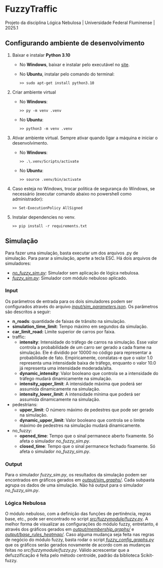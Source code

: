 # FuzzyTraffic

Projeto da disciplina Lógica Nebulosa | Universidade Federal Fluminense | 2025.1

## Configurando ambiente de desenvolvimento
1. Baixar e instalar **Python 3.10**
	- No **Windows**, baixar e instalar pelo executável no [site](https://www.python.org/downloads/).
		
	- No **Ubuntu**, instalar pelo comando do terminal:
		```shell
		>> sudo apt-get install python3.10
		```

2. Criar ambiente virtual
	- No **Windows**:
		```shell
		>> py -m venv .venv
		```
		
	- No **Ubuntu**:
		```shell
		>> python3 -m venv .venv
		```

3. Ativar ambiente virtual. Sempre ativar quando ligar a máquina e iniciar o desenvolvimento.

	- No **Windows**:
		```shell
		>> .\.venv/Scripts/activate
		```

	- No **Ubuntu**:
		```shell
		>> source .venv/bin/activate
		```

4. Caso esteja no Windows, trocar politica de segurança do Windows, se necessário (executar comando abaixo no powershell como administrador):
	```shell
	>> Set-ExecutionPolicy AllSigned
	```

5. Instalar dependencies no venv.
	```shell
	>> pip install -r requirements.txt
	```

## Simulação
Para fazer uma simulação, basta executar um dos arquivos .py de simulação. Para parar a simulação, aperte a tecla ESC.
Há dois arquivos de simuladores:
- [*no_fuzzy_sim.py*](https://github.com/LuizWillner/FuzzyTraffic/blob/main/no_fuzzy_sim.py): Simulador sem aplicação de lógica nebulosa.
- [*fuzzy_sim.py*](https://github.com/LuizWillner/FuzzyTraffic/blob/main/fuzzy_sim.py): Simulador com módulo nebuloso aplicado.

### Input
Os parâmetros de entrada para os dois simuladores podem ser configurados através do arquivo [*input/sim_parameters.json*](https://github.com/LuizWillner/FuzzyTraffic/blob/main/input/sim_parameters.json). Os parâmetros são descritos a seguir:

- **n_roads**: quantidade de faixas de trânsito na simulação.
- **simulation_time_limit**: Tempo máximo em segundos da simulação.
- **car_limit_road:** Limite superior de carros por faixa.
- traffic:
	- **intensity**: Intensidade do tráfego de carros na simulação. Esse valor controla a probabilidade de um carro ser gerado a cada frame na simulação. Ele é dividido por 10000 no código para representar a probabilidade de fato. Empiricamente, constatas-e que o valor 1.0 representa uma intensidade baixa de tráfego, enquanto o valor 10.0 já representa uma intensidade moderada/alta.
	- **dynamic_intensity**: Valor booleano que controla se a intensidade do tráfego mudará dinamicamente na simulação.
	- **intensity_upper_limit**: A intensidade máxima que poderá ser assumida dinamicamente na simulação.
	- **intensity_lower_limit**: A intensidade mínima que poderá ser assumida dinamicamente na simulação.
- pedestrians:
	- **upper_limit**: O número máximo de pedestres que pode ser gerado na simulação.
	- **dynamic_upper_limit**: Valor booleano que controla se o limite máximo de pedestres na simulação mudará dinamicamente.
- no_fuzzy:
	- **opened_time**: Tempo que o sinal permanece aberto fixamente. Só afeta o simulador *no_fuzzy_sim.py*.
	- **closed_time**: Tempo que o sinal permanece fechado fixamente. Só afeta o simulador *no_fuzzy_sim.py*.

### Output
Para o simulador *fuzzy_sim.py*, os resultados da simulação podem ser encontrados em gráficos gerados em [*output/sim_graphs/*](https://github.com/LuizWillner/FuzzyTraffic/tree/main/output/sim_graphs). Cada subpasta agrupa os dados de uma simulação. Não há output para o simulador *no_fuzzy_sim.py*.

### Lógica Nebulosa
O módulo nebuloso, com a definição das funções de pertinência, regras base, etc., pode ser encontrado no script [*src/fuzzymodule/fuzzy.py*](https://github.com/LuizWillner/FuzzyTraffic/blob/main/src/fuzzymodule/fuzzy.py). A melhor forma de visualizar as configurações do módulo fuzzy, entretanto, é através dos gráficos gerados em [*output/membership_graphs/*](https://github.com/LuizWillner/FuzzyTraffic/tree/main/output/membership_graphs) e [*output/base_rules_heatmap/*](https://github.com/LuizWillner/FuzzyTraffic/tree/main/output/base_rules_heatmap). Caso alguma mudança seja feita nas regras de negócio do módulo fuzzy, basta rodar o script [*fuzzy_config_graphs.py*](https://github.com/LuizWillner/FuzzyTraffic/blob/main/fuzzy_config_graphs.py) que os gráficos serão gerados novamente de acordo com as mudanças feitas no *src/fuzzymodule/fuzzy.py*. Válido acrescentar que a defuzzificação é feita pelo método centroide, padrão da biblioteca Scikit-fuzzy.